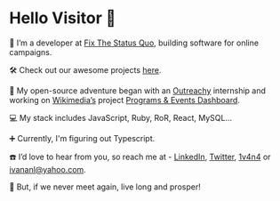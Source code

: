  # Hello Visitor 🤘
    
 🌱 I’m a developer at [Fix The Status Quo](https://proca.app/), building software for online campaigns.
 
 🛠️ Check out our awesome projects [here](https://github.com/fixthestatusquo/).
 
 :yellow_heart: My open-source adventure began with an [Outreachy](https://www.outreachy.org) internship and working on [Wikimedia’s](https://wikimediafoundation.org/) project [Programs & Events Dashboard](https://github.com/WikiEducationFoundation/WikiEduDashboard).
 
 :computer: My stack includes JavaScript, Ruby, RoR, React, MySQL...
 
 :heavy_plus_sign: Currently, I'm figuring out Typescript.
  
  ☎️ I’d love to hear from you, so reach me at - [LinkedIn](https://www.linkedin.com/in/1v4n4/), [Twitter](https://twitter.com/_1v4n4), [1v4n4](https://www.1v4n4.me) or ivananl@yahoo.com.    
   
 🖖 But, if we never meet again, live long and prosper!
